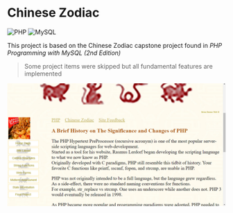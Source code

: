 # Chinese Zodiac

![PHP](https://img.shields.io/badge/PHP-777BB4?style=for-the-badge&logo=php&logoColor=white)
![MySQL](https://img.shields.io/badge/MySQL-005C84?style=for-the-badge&logo=mysql&logoColor=white)

This project is based on the Chinese Zodiac capstone project found in *PHP Programming with MySQL (2nd Edition)*
> Some project items were skipped but all fundamental features are implemented

![Home Page](https://github.com/brianb12321/ChineseZodiac/raw/master/Images/HomePage.PNG)